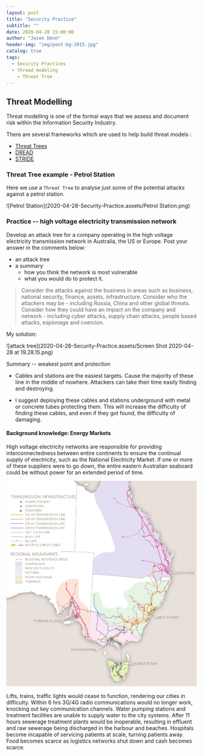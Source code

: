```yaml
---
layout: post
title: "Security Practice"
subtitle: ""
date: 2020-04-28 15:00:00
author: "Jason Denn"
header-img: "img/post-bg-2015.jpg"
catalog: true
tags:
  - Security Practices
  - thread modeling
	- Threat Tree
---
```


## Threat Modelling

Threat modelling is one of the formal ways that we assess and document risk within the Information Security Industry. 

There are several frameworks which are used to help build threat models : 

*   [Threat Trees](https://www.schneier.com/academic/archives/1999/12/attack_trees.html)
*   [DREAD](https://en.wikipedia.org/wiki/DREAD_(risk_assessment_model))
*   [STRIDE](https://en.wikipedia.org/wiki/STRIDE_(security))

### Threat Tree example - Petrol Station

Here we use a `Threat Tree` to analyse just some of the potential attacks against a petrol station. 

![Petrol Station](2020-04-28-Security-Practice.assets/Petrol Station.png)

### Practice -- high voltage electricity transmission network

Develop an attack tree for a company operating in the high voltage electricity transmission network in Australia, the US or Europe. Post your answer in the comments below:

-   an attack tree 
-   a summary
    -   how you think the network is most vulnerable
    -   what you would do to protect it.

>   Consider the attacks against the business in areas such as business, national security, finance, assets, infrastructure. Consider who the attackers may be - including Russia, China and other global threats. Consider how they could have an impact on the company and network - including cyber attacks, supply chain attacks, people based attacks, espionage and coercion.



My solution:

![attack tree](2020-04-28-Security-Practice.assets/Screen Shot 2020-04-28 at 19.28.15.png)

Summary -- weakest point and protection

-   Cables and stations are the easiest targets. Cause the majority of these line in the middle of nowhere. Attackers can take their time easily finding and destroying.

-   I suggest deploying these cables and stations underground with metal or concrete tubes protecting them. This will increase the difficulty of finding these cables, and even if they got found, the difficulty of damaging. 



#### Background knowledge: Energy Markets

High voltage electricity networks are responsible for providing interconnectedness between entire continents to ensure the continual supply of electricity, such as the National Electricity Market. If one or more of these suppliers were to go down, the entire eastern Australian seaboard could be without power for an extended period of time.

![ElectricalTransmissionInfrastructureMap](2020-04-28-Security-Practice.assets/ElectricalTransmissionInfrastructureMap.png)

Lifts, trains, traffic lights would cease to function, rendering our cities in difficulty. Within 6 hrs 3G/4G radio communications would no longer work, knocking out key communication channels. Water pumping stations and treatment facilities are unable to supply water to the city systems. After 11 hours sewerage treatment plants would be inoperable, resulting in effluent and raw sewerage being discharged in the harbour and beaches. Hospitals become incapable of servicing patients at scale, turning patients away. Food becomes scarce as logistics networks shut down and cash becomes scarce. 



## 